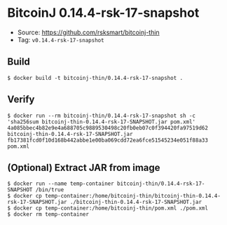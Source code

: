 # BitcoinJ 0.14.4-rsk-17-snapshot

* Source: https://github.com/rsksmart/bitcoinj-thin
* Tag: `v0.14.4-rsk-17-snapshot`

## Build

```
$ docker build -t bitcoinj-thin/0.14.4-rsk-17-snapshot .
```

## Verify

```
$ docker run --rm bitcoinj-thin/0.14.4-rsk-17-snapshot sh -c 'sha256sum bitcoinj-thin-0.14.4-rsk-17-SNAPSHOT.jar pom.xml'
4a085bbec4b82e9e4a688705c9889530498c20fb0eb07c0f394420fa97519d62  bitcoinj-thin-0.14.4-rsk-17-SNAPSHOT.jar
fb17381fcd0f10d168b442abbe1e00ba069cdd72ea6fce51545234e051f88a33  pom.xml
```

## (Optional) Extract JAR from image

```
$ docker run --name temp-container bitcoinj-thin/0.14.4-rsk-17-SNAPSHOT /bin/true
$ docker cp temp-container:/home/bitcoinj-thin/bitcoinj-thin-0.14.4-rsk-17-SNAPSHOT.jar ./bitcoinj-thin-0.14.4-rsk-17-SNAPSHOT.jar
$ docker cp temp-container:/home/bitcoinj-thin/pom.xml ./pom.xml
$ docker rm temp-container
```
